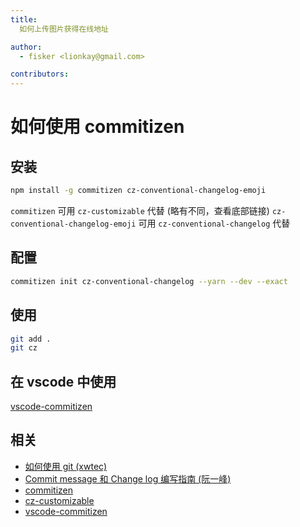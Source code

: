 ```yaml
---
title:
  如何上传图片获得在线地址

author:
  - fisker <lionkay@gmail.com>

contributors:
---
```


# 如何使用 commitizen

## 安装

```sh
npm install -g commitizen cz-conventional-changelog-emoji
```

`commitizen` 可用 `cz-customizable` 代替 (略有不同，查看底部链接)
`cz-conventional-changelog-emoji` 可用 `cz-conventional-changelog` 代替

## 配置

```sh
commitizen init cz-conventional-changelog --yarn --dev --exact
```

## 使用

```sh
git add .
git cz
```

## 在 vscode 中使用

[vscode-commitizen](https://github.com/KnisterPeter/vscode-commitizen)

## 相关

- [如何使用 git (xwtec)](https://github.com/xwtec/how-to/blob/master/database/websites/contribute-to-github.md)
- [Commit message 和 Change log 编写指南 (阮一峰)](http://www.ruanyifeng.com/blog/2016/01/commit_message_change_log.html)
- [commitizen](https://github.com/commitizen/cz-cli)
- [cz-customizable](https://github.com/leonardoanalista/cz-customizable)
- [vscode-commitizen](https://github.com/KnisterPeter/vscode-commitizen)
